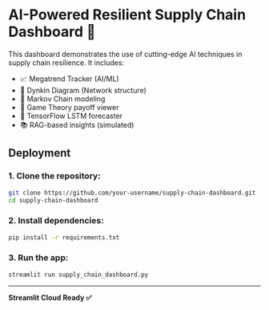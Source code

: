 
# AI-Powered Resilient Supply Chain Dashboard 🚚

This dashboard demonstrates the use of cutting-edge AI techniques in supply chain resilience. It includes:

- 📈 Megatrend Tracker (AI/ML)
- 🔗 Dynkin Diagram (Network structure)
- 🔄 Markov Chain modeling
- 🎲 Game Theory payoff viewer
- 🧠 TensorFlow LSTM forecaster
- 📚 RAG-based insights (simulated)

## Deployment

### 1. Clone the repository:
```bash
git clone https://github.com/your-username/supply-chain-dashboard.git
cd supply-chain-dashboard
```

### 2. Install dependencies:
```bash
pip install -r requirements.txt
```

### 3. Run the app:
```bash
streamlit run supply_chain_dashboard.py
```

---

**Streamlit Cloud Ready ✅**
